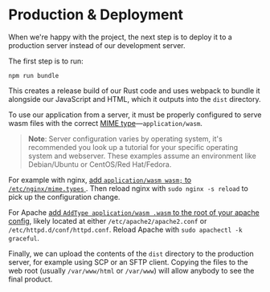 # Production & Deployment

When we're happy with the project, the next step is to deploy it to a production
server instead of our development server.

The first step is to run:

```
npm run bundle
```

This creates a release build of our Rust code and uses webpack to bundle it
alongside our JavaScript and HTML, which it outputs into the `dist` directory.

To use our application from a server, it must be properly configured to serve
wasm files with the correct [MIME type][MIME]—`application/wasm`.

[MIME]: https://developer.mozilla.org/en-US/docs/Web/HTTP/Basics_of_HTTP/MIME_types

> **Note**: Server configuration varies by operating system, it's recommended 
you look up a tutorial for your specific operating system and webserver. These
examples assume an environment like Debian/Ubuntu or CentOS/Red Hat/Fedora.

For example with nginx, [add `application/wasm wasm;` to `/etc/nginx/mime.types`
][nginx-mime]. Then reload nginx with `sudo nginx -s reload` to pick up the 
configuration change.

[nginx-mime]: http://nginx.org/en/docs/http/ngx_http_core_module.html#types

For Apache [add `AddType application/wasm .wasm` to the root of your apache
config][apache-mime], likely located at either `/etc/apache2/apache2.conf` or 
`/etc/httpd.d/conf/httpd.conf`. Reload Apache with `sudo apachectl -k graceful`.

[apache-mime]: https://httpd.apache.org/docs/2.4/mod/mod_mime.html#addtype

Finally, we can upload the contents of the `dist` directory to the production 
server, for example using SCP or an SFTP client. Copying the files to the web
root (usually `/var/www/html` or `/var/www`) will allow anybody to see the final
product.

